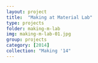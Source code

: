 ```yaml
---
layout: project
title:  "Making at Material Lab"
type: projects
folder: making-m-lab
img: making-m-lab-01.jpg
group: projects
category: [2014]
collection: "Making '14"
---
```


